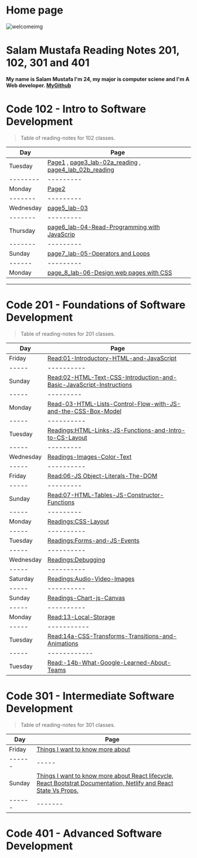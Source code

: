 # Home page

![welcomeimg](https://thumbs.dreamstime.com/b/rustic-welcome-sign-red-flower-hanging-distressed-antique-green-door-weathered-rose-bud-teal-blue-wooden-fence-43915475.jpg)
   

# Salam Mustafa Reading Notes 201, 102, 301 and 401 

**My name is Salam Mustafa I'm 24, my major is computer sciene and I'm A Web developer. [MyGithub](https://github.com/salammustafa728)**


# Code 102 - Intro to Software Development


>Table of reading-notes for 102 classes.


Day                          | Page
--------                     |--------
Tuesday                      | [Page1](reading.md) , [page3_lab-02a_reading](notes.md) , [page4_lab_02b_reading](page4.md)
--------                     |---------
Monday                       | [Page2](reading2.md)
-------                      |---------
Wednesday                    | [page5_lab-03](readingwed.md)
-------                      |---------
Thursday                     | [page6_lab-04-Read-Programming with JavaScrip](readingthu.md)
-------                      |---------
Sunday                       | [page7_lab-05-Operators and Loops](readinglab05.md)
------                       |---------
Monday                       |[page_8_lab-06-Design web pages with CSS](readinglab06.md)    



__________________________________________________

# Code 201 - Foundations of Software Development


> Table of reading-notes for 201 classes.


Day                          | Page
-----                        | ---------
Friday                       |[Read:01-Introductory-HTML-and-JavaScript](class-01.md)
-----                        |----------
Sunday                       |[Read:02-HTML-Text-CSS-Introduction-and-Basic-JavaScript-Instructions](class-02.md)
-----                        | ---------
Monday                       | [Read-03-HTML-Lists-Control-Flow-with-JS-and-the-CSS-Box-Model](class-03.md)
-----                        |----------
Tuesday                      | [Readings:HTML-Links-JS-Functions-and-Intro-to-CS-Layout](class-04.md)
-----                        | ---------
Wednesday                    |[Readings-Images-Color-Text](class-05.md)
-----                        |----------
Friday                       | [Read:06-JS Object-Literals-The-DOM](class-06.md)
-----                        | ---------
Sunday                       |[Read:07-HTML-Tables-JS-Constructor-Functions](class-07.md)
-----                        | ---------
Monday                       | [Readings:CSS-Layout](class08.md)
-----                        |----------
Tuesday                      | [Readings:Forms-and-JS-Events](class09.md)
-----                        |----------
Wednesday                    |[Readings:Debugging](class10.md)
-----                        |----------
Saturday                     |[Readings:Audio-Video-Images](class11.md)
-----                        |----------
Sunday                       |[Readings-Chart-js-Canvas](class12.md)
-----                        |----------
Monday                       |[Read:13-Local-Storage](class13.md)
-----                        |-----------
Tuesday                      |[Read:14a-CSS-Transforms-Transitions-and-Animations](class14a.md)
-----                        |------------
Tuesday                      |[Read:-14b-What-Google-Learned-About-Teams](class14b.md)



# Code 301 - Intermediate Software Development

> Table of reading-notes for 301 classes.

Day                        | Page
------                     | ------
Friday                     | [Things I want to know more about](class01-301.md)
------                     |-----
Sunday                     | [Things I want to know more about React lifecycle, React Bootstrat Documentation, Netlify and React State Vs Props.](class02-301.md)
------                     |-------



# Code 401 - Advanced Software Development